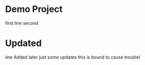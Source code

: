 # Demo Project

first line
second
# Updated
line Added later
just some updates
this is bound to cause trouble!
